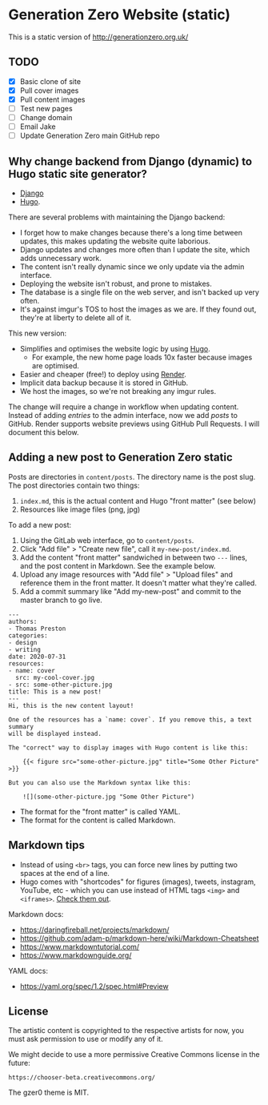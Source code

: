 # Generation Zero Website (static)
This is a static version of http://generationzero.org.uk/

## TODO
- [x] Basic clone of site
- [x] Pull cover images
- [x] Pull content images
- [ ] Test new pages
- [ ] Change domain
- [ ] Email Jake
- [ ] Update Generation Zero main GitHub repo

## Why change backend from Django (dynamic) to Hugo static site generator?
- [Django](https://www.djangoproject.com/)
- [Hugo](https://gohugo.io/).

There are several problems with maintaining the Django backend:
- I forget how to make changes because there's a long time between updates, this
  makes updating the website quite laborious.
- Django updates and changes more often than I update the site, which adds
  unnecessary work.
- The content isn't really dynamic since we only update via the admin interface.
- Deploying the website isn't robust, and prone to mistakes.
- The database is a single file on the web server, and isn't backed up very
  often.
- It's against imgur's TOS to host the images as we are. If they found out,
  they're at liberty to delete all of it.

This new version:
- Simplifies and optimises the website logic by using [Hugo](https://gohugo.io/).
  - For example, the new home page loads 10x faster because images are optimised.
- Easier and cheaper (free!) to deploy using [Render](https://render.com/).
- Implicit data backup because it is stored in GitHub.
- We host the images, so we're not breaking any imgur rules.

The change will require a change in workflow when updating content. Instead of
adding *entries* to the admin interface, now we add *posts* to GitHub. Render
supports website previews using GitHub Pull Requests. I will document this
below.

## Adding a new post to Generation Zero static
Posts are directories in `content/posts`. The directory name is the post slug.
The post directories contain two things:

1. `index.md`, this is the actual content and Hugo "front matter" (see below)
2. Resources like image files (png, jpg)

To add a new post:

1. Using the GitLab web interface, go to `content/posts`.
2. Click "Add file" > "Create new file", call it `my-new-post/index.md`.
3. Add the content "front matter" sandwiched in between two `---` lines, and
   the post content in Markdown. See the example below.
4. Upload any image resources with "Add file" > "Upload files" and reference
   them in the front matter. It doesn't matter what they're called.
5. Add a commit summary like "Add my-new-post" and commit to the master branch
   to go live.

```
---
authors:
- Thomas Preston
categories:
- design
- writing
date: 2020-07-31
resources:
- name: cover
  src: my-cool-cover.jpg
- src: some-other-picture.jpg
title: This is a new post!
---
Hi, this is the new content layout!

One of the resources has a `name: cover`. If you remove this, a text summary
will be displayed instead.

The "correct" way to display images with Hugo content is like this:

    {{< figure src="some-other-picture.jpg" title="Some Other Picture" >}}

But you can also use the Markdown syntax like this:

    ![](some-other-picture.jpg "Some Other Picture")
```

- The format for the "front matter" is called YAML.
- The format for the content is called Markdown.

## Markdown tips
- Instead of using `<br>` tags, you can force new lines by putting two spaces at
  the end of a line.
- Hugo comes with "shortcodes" for figures (images), tweets, instagram, YouTube,
  etc - which you can use instead of HTML tags `<img>` and `<iframes>`.
  [Check them out](https://gohugo.io/content-management/shortcodes/#use-hugos-built-in-shortcodes).

Markdown docs:

- https://daringfireball.net/projects/markdown/
- https://github.com/adam-p/markdown-here/wiki/Markdown-Cheatsheet
- https://www.markdowntutorial.com/
- https://www.markdownguide.org/

YAML docs:

- https://yaml.org/spec/1.2/spec.html#Preview

## License
The artistic content is copyrighted to the respective artists for now, you must
ask permission to use or modify any of it.

We might decide to use a more permissive Creative Commons license in the future:

    https://chooser-beta.creativecommons.org/

The gzer0 theme is MIT.
